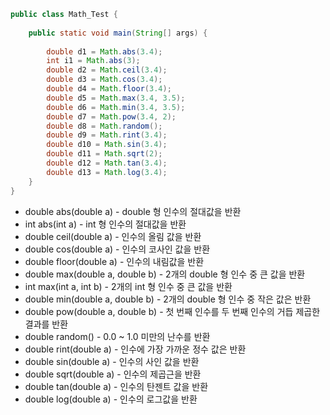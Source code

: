 ```Java
public class Math_Test {
 
    public static void main(String[] args) {
        
        double d1 = Math.abs(3.4);
        int i1 = Math.abs(3);
        double d2 = Math.ceil(3.4);
        double d3 = Math.cos(3.4);
        double d4 = Math.floor(3.4);
        double d5 = Math.max(3.4, 3.5);
        double d6 = Math.min(3.4, 3.5);
        double d7 = Math.pow(3.4, 2);
        double d8 = Math.random();
        double d9 = Math.rint(3.4);
        double d10 = Math.sin(3.4);
        double d11 = Math.sqrt(2);
        double d12 = Math.tan(3.4);
        double d13 = Math.log(3.4);
    }
}
```
- double abs(double a)                  - double 형 인수의 절대값을 반환
- int abs(int a)                       	- int 형 인수의 절대값을 반환
- double ceil(double a)                 - 인수의 올림 값을 반환
- double cos(double a)	                - 인수의 코사인 값을 반환
- double floor(double a)               	- 인수의 내림값을 반환
- double max(double a, double b)	      - 2개의 double 형 인수 중 큰 값을 반환
- int max(int a, int b)               	- 2개의 int 형 인수 중 큰 값을 반환
- double min(double a, double b)      	- 2개의 double 형 인수 중 작은 값은 반환
- double pow(double a, double b)      	- 첫 번째 인수를 두 번째 인수의 거듭 제곱한 결과를 반환
- double random()                     	- 0.0 ~ 1.0 미만의 난수를 반환
- double rint(double a)	                - 인수에 가장 가까운 정수 값은 반환
- double sin(double a)	                - 인수의 사인 값을 반환
- double sqrt(double a)                	- 인수의 제곱근을 반환
- double tan(double a)	                - 인수의 탄젠트 값을 반환
- double log(double a)	                - 인수의 로그값을 반환
